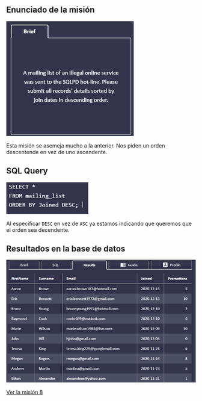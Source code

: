 ## Enunciado de la misión

![Enunciado](https://github.com/alafa/theegg_ai/blob/master/tarea_43/images/7.1.PNG?raw=true)

Esta misión se asemeja mucho a la anterior. Nos piden un orden descentende en vez de uno ascendente.

## SQL Query

![sql_query](https://github.com/alafa/theegg_ai/blob/master/tarea_43/images/7.2.PNG?raw=true)

Al especificar `DESC` en vez de `ASC` ya estamos indicando que queremos que el orden sea decendente.

## Resultados en la base de datos

![result](https://github.com/alafa/theegg_ai/blob/master/tarea_43/images/7.3.PNG?raw=true)

[Ver la misión 8](https://github.com/alafa/theegg_ai/blob/master/tarea_43/mission_8.md)